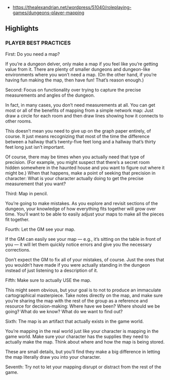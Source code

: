 
- https://thealexandrian.net/wordpress/51040/roleplaying-games/dungeons-player-mapping


## Highlights

### PLAYER BEST PRACTICES

First: Do you need a map?

If you’re a dungeon delver, only make a map if you feel like you’re getting value from it. There are plenty of smaller dungeons and dungeon-like environments where you won’t need a map. (On the other hand, if you’re having fun making the map, then have fun! That’s reason enough.)

Second: Focus on functionality over trying to capture the precise measurements and angles of the dungeon.

In fact, in many cases, you don’t need measurements at all. You can get most or all of the benefits of mapping from a simple network map: Just draw a circle for each room and then draw lines showing how it connects to other rooms.

This doesn’t mean you need to give up on the graph paper entirely, of course. It just means recognizing that most of the time the difference between a hallway that’s twenty-five feet long and a hallway that’s thirty feet long just isn’t important.

Of course, there may be times when you actually need that type of precision. (For example, you might suspect that there’s a secret room hidden somewhere in the haunted house and you want to figure out where it might be.) When that happens, make a point of seeking that precision in character: What is your character actually doing to get the precise measurement that you want?

Third: Map in pencil.

You’re going to make mistakes. As you explore and revisit sections of the dungeon, your knowledge of how everything fits together will grow over time. You’ll want to be able to easily adjust your maps to make all the pieces fit together.

Fourth: Let the GM see your map.

If the GM can easily see your map — e.g., it’s sitting on the table in front of you — it will let them quickly notice errors and give you the necessary corrections.

Don’t expect the GM to fix all of your mistakes, of course. Just the ones that you wouldn’t have made if you were actually standing in the dungeon instead of just listening to a description of it.

Fifth: Make sure to actually USE the map.

This might seem obvious, but your goal is to not to produce an immaculate cartographical masterpiece. Take notes directly on the map, and make sure you’re sharing the map with the rest of the group as a reference and resource for decision-making: Where have we been? Where should we be going? What do we know? What do we want to find out?

Sixth: The map is an artifact that actually exists in the game world.

You’re mapping in the real world just like your character is mapping in the game world. Make sure your character has the supplies they need to actually make the map. Think about where and how the map is being stored.

These are small details, but you’ll find they make a big difference in letting the map literally draw you into your character.

Seventh: Try not to let your mapping disrupt or distract from the rest of the game.